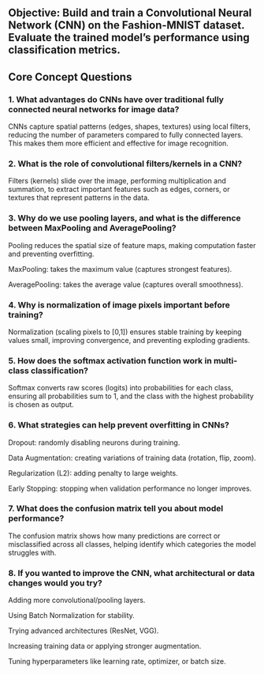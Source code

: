 ## Objective: Build and train a Convolutional Neural Network (CNN) on the Fashion-MNIST dataset. Evaluate the trained model’s performance using classification metrics. 


## Core Concept Questions
### 1. What advantages do CNNs have over traditional fully connected neural networks for image data?

CNNs capture spatial patterns (edges, shapes, textures) using local filters, reducing the number of parameters compared to fully connected layers. This makes them more efficient and effective for image recognition.

### 2. What is the role of convolutional filters/kernels in a CNN?

Filters (kernels) slide over the image, performing multiplication and summation, to extract important features such as edges, corners, or textures that represent patterns in the data.

### 3. Why do we use pooling layers, and what is the difference between MaxPooling and AveragePooling?

Pooling reduces the spatial size of feature maps, making computation faster and preventing overfitting.

MaxPooling: takes the maximum value (captures strongest features).

AveragePooling: takes the average value (captures overall smoothness).

### 4. Why is normalization of image pixels important before training?

Normalization (scaling pixels to [0,1]) ensures stable training by keeping values small, improving convergence, and preventing exploding gradients.

### 5. How does the softmax activation function work in multi-class classification?

Softmax converts raw scores (logits) into probabilities for each class, ensuring all probabilities sum to 1, and the class with the highest probability is chosen as output.

### 6. What strategies can help prevent overfitting in CNNs?

Dropout: randomly disabling neurons during training.

Data Augmentation: creating variations of training data (rotation, flip, zoom).

Regularization (L2): adding penalty to large weights.

Early Stopping: stopping when validation performance no longer improves.

### 7. What does the confusion matrix tell you about model performance?

The confusion matrix shows how many predictions are correct or misclassified across all classes, helping identify which categories the model struggles with.

### 8. If you wanted to improve the CNN, what architectural or data changes would you try?

Adding more convolutional/pooling layers.

Using Batch Normalization for stability.

Trying advanced architectures (ResNet, VGG).

Increasing training data or applying stronger augmentation.

Tuning hyperparameters like learning rate, optimizer, or batch size.
